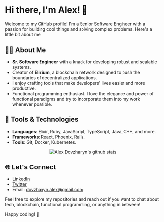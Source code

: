 # Hi there, I'm Alex! 👋

Welcome to my GitHub profile! I'm a Senior Software Engineer with a passion for building cool things and solving complex problems. Here's a little bit about me:

## 👨‍💻 About Me
- **Sr. Software Engineer** with a knack for developing robust and scalable systems.
- Creator of **Elixium**, a blockchain network designed to push the boundaries of decentralized applications.
- I enjoy crafting tools that make developers' lives easier and more productive.
- Functional programming enthusiast. I love the elegance and power of functional paradigms and try to incorporate them into my work whenever possible.

## 🔧 Tools & Technologies
- **Languages**: Elixir, Ruby, JavaScript, TypeScript, Java, C++, and more.
- **Frameworks**: React, Phoenix, Rails.
- **Tools**: Git, Docker, Kubernetes.

<p align="center">
  <img src="https://github-readme-stats.vercel.app/api?username=alexdovzhanyn&count_private=true" alt="Alex Dovzhanyn's github stats">
</p>

## 🌐 Let's Connect
- [LinkedIn](https://www.linkedin.com/in/alex-dovzhanyn/)
- [Twitter](https://x.com/alexdovzhanyn)
- Email: dovzhanyn.alex@gmail.com

Feel free to explore my repositories and reach out if you want to chat about tech, blockchain, functional programming, or anything in between!

Happy coding! 🚀

